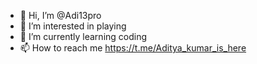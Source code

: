 - 👋 Hi, I’m @Adi13pro
- 👀 I’m interested in playing
- 🌱 I’m currently learning coding
- 📫 How to reach me https://t.me/Aditya_kumar_is_here


<!---
Adi13pro/Adi13pro is a ✨ special ✨ repository because its `README.md` (this file) appears on your GitHub profile.
You can click the Preview link to take a look at your changes.
--->
